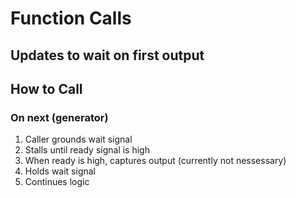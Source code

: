 # Function Calls

## Updates to wait on first output

## How to Call

### On next (generator)

1. Caller grounds wait signal
2. Stalls until ready signal is high
3. When ready is high, captures output (currently not nessessary)
4. Holds wait signal
5. Continues logic
